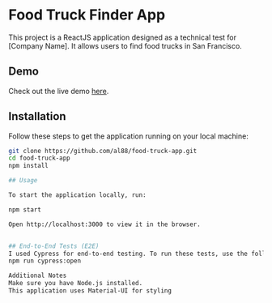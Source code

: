 # Food Truck Finder App

This project is a ReactJS application designed as a technical test for [Company Name]. It allows users to find food trucks in San Francisco.

## Demo

Check out the live demo [here](https://al88.github.io/food-truck-app/).

## Installation

Follow these steps to get the application running on your local machine:

```bash
git clone https://github.com/al88/food-truck-app.git
cd food-truck-app
npm install

## Usage

To start the application locally, run:

npm start

Open http://localhost:3000 to view it in the browser.


## End-to-End Tests (E2E)
I used Cypress for end-to-end testing. To run these tests, use the following command:
npm run cypress:open

Additional Notes
Make sure you have Node.js installed.
This application uses Material-UI for styling







